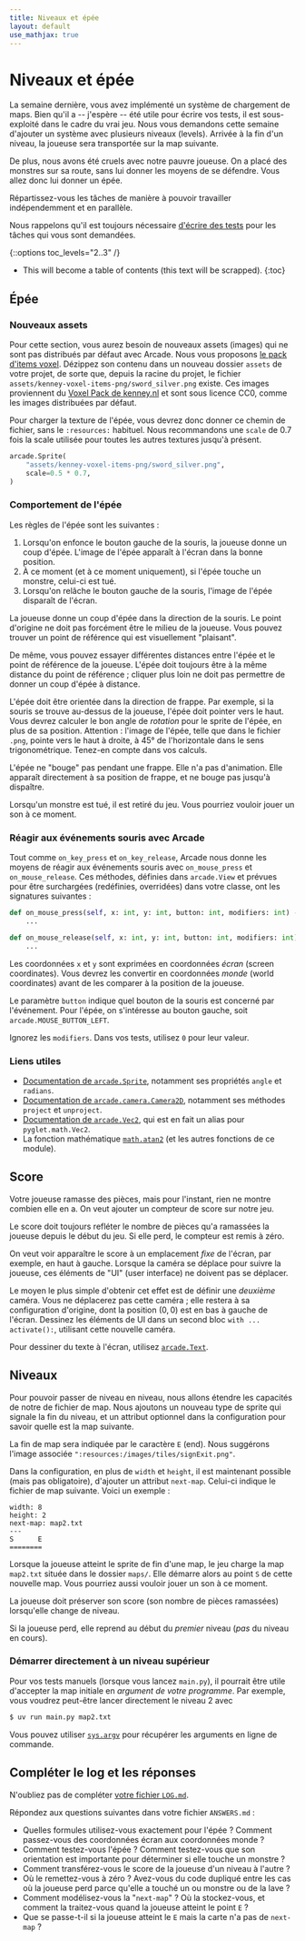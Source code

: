 ```yaml
---
title: Niveaux et épée
layout: default
use_mathjax: true
---
```


# Niveaux et épée

La semaine dernière, vous avez implémenté un système de chargement de maps.
Bien qu'il a -- j'espère -- été utile pour écrire vos tests, il est sous-exploité dans le cadre du vrai jeu.
Nous vous demandons cette semaine d'ajouter un système avec plusieurs niveaux (levels).
Arrivée à la fin d'un niveau, la joueuse sera transportée sur la map suivante.

De plus, nous avons été cruels avec notre pauvre joueuse.
On a placé des monstres sur sa route, sans lui donner les moyens de se défendre.
Vous allez donc lui donner un épée.

Répartissez-vous les tâches de manière à pouvoir travailler indépendemment et en parallèle.

Nous rappelons qu'il est toujours nécessaire [d'écrire des tests](./01-decouverte.html#tests) pour les tâches qui vous sont demandées.

{::options toc_levels="2..3" /}

* This will become a table of contents (this text will be scrapped).
{:toc}

## Épée

### Nouveaux assets

Pour cette section, vous aurez besoin de nouveaux assets (images) qui ne sont pas distribués par défaut avec Arcade.
Nous vous proposons [le pack d'items voxel](/files/kenney-voxel-items-png.zip).
Dézippez son contenu dans un nouveau dossier `assets` de votre projet, de sorte que, depuis la racine du projet, le fichier `assets/kenney-voxel-items-png/sword_silver.png` existe.
Ces images proviennent du [Voxel Pack de kenney.nl](https://kenney.nl/assets/voxel-pack) et sont sous licence CC0, comme les images distribuées par défaut.

Pour charger la texture de l'épée, vous devrez donc donner ce chemin de fichier, sans le `:resources:` habituel.
Nous recommandons une `scale` de 0.7 fois la scale utilisée pour toutes les autres textures jusqu'à présent.

```python
arcade.Sprite(
    "assets/kenney-voxel-items-png/sword_silver.png",
    scale=0.5 * 0.7,
)
```

### Comportement de l'épée

Les règles de l'épée sont les suivantes :

1. Lorsqu'on enfonce le bouton gauche de la souris, la joueuse donne un coup d'épée.
   L'image de l'épée apparaît à l'écran dans la bonne position.
2. À ce moment (et à ce moment uniquement), si l'épée touche un monstre, celui-ci est tué.
3. Lorsqu'on relâche le bouton gauche de la souris, l'image de l'épée disparaît de l'écran.

La joueuse donne un coup d'épée dans la direction de la souris.
Le point d'origine ne doit pas forcément être le milieu de la joueuse.
Vous pouvez trouver un point de référence qui est visuellement "plaisant".

De même, vous pouvez essayer différentes distances entre l'épée et le point de référence de la joueuse.
L'épée doit toujours être à la même distance du point de référence ; cliquer plus loin ne doit pas permettre de donner un coup d'épée à distance.

L'épée doit être orientée dans la direction de frappe.
Par exemple, si la souris se trouve au-dessus de la joueuse, l'épée doit pointer vers le haut.
Vous devrez calculer le bon angle de *rotation* pour le sprite de l'épée, en plus de sa position.
Attention : l'image de l'épée, telle que dans le fichier `.png`, pointe vers le haut à droite, à 45° de l'horizontale dans le sens trigonométrique.
Tenez-en compte dans vos calculs.

L'épée ne "bouge" pas pendant une frappe.
Elle n'a pas d'animation.
Elle apparaît directement à sa position de frappe, et ne bouge pas jusqu'à dispaître.

Lorsqu'un monstre est tué, il est retiré du jeu.
Vous pourriez vouloir jouer un son à ce moment.

### Réagir aux événements souris avec Arcade

Tout comme `on_key_press` et `on_key_release`, Arcade nous donne les moyens de réagir aux événements souris avec `on_mouse_press` et `on_mouse_release`.
Ces méthodes, définies dans `arcade.View` et prévues pour être surchargées (redéfinies, overridées) dans votre classe, ont les signatures suivantes :

```python
def on_mouse_press(self, x: int, y: int, button: int, modifiers: int) -> None:
    ...

def on_mouse_release(self, x: int, y: int, button: int, modifiers: int) -> None:
    ...
```

Les coordonnées `x` et `y` sont exprimées en coordonnées *écran* (screen coordinates).
Vous devrez les convertir en coordonnées *monde* (world coordinates) avant de les comparer à la position de la joueuse.

Le paramètre `button` indique quel bouton de la souris est concerné par l'événement.
Pour l'épée, on s'intéresse au bouton gauche, soit `arcade.MOUSE_BUTTON_LEFT`.

Ignorez les `modifiers`.
Dans vos tests, utilisez `0` pour leur valeur.

### Liens utiles

* [Documentation de `arcade.Sprite`](https://api.arcade.academy/en/latest/api_docs/api/sprites.html#arcade.Sprite), notamment ses propriétés `angle` et `radians`.
* [Documentation de `arcade.camera.Camera2D`](https://api.arcade.academy/en/latest/api_docs/api/camera_2d.html), notamment ses méthodes `project` et `unproject`.
* [Documentation de `arcade.Vec2`](https://pyglet.readthedocs.io/en/latest/modules/math.html#pyglet.math.Vec2), qui est en fait un alias pour `pyglet.math.Vec2`.
* La fonction mathématique [`math.atan2`](https://docs.python.org/3/library/math.html#math.atan2) (et les autres fonctions de ce module).

## Score

Votre joueuse ramasse des pièces, mais pour l'instant, rien ne montre combien elle en a.
On veut ajouter un compteur de score sur notre jeu.

Le score doit toujours refléter le nombre de pièces qu'a ramassées la joueuse depuis le début du jeu.
Si elle perd, le compteur est remis à zéro.

On veut voir apparaître le score à un emplacement *fixe* de l'écran, par exemple, en haut à gauche.
Lorsque la caméra se déplace pour suivre la joueuse, ces éléments de "UI" (user interface) ne doivent pas se déplacer.

Le moyen le plus simple d'obtenir cet effet est de définir une *deuxième* caméra.
Vous ne déplacerez pas cette caméra ; elle restera à sa configuration d'origine, dont la position $(0, 0)$ est en bas à gauche de l'écran.
Dessinez les éléments de UI dans un second bloc `with ... activate():`, utilisant cette nouvelle caméra.

Pour dessiner du texte à l'écran, utilisez [`arcade.Text`](https://api.arcade.academy/en/latest/api_docs/api/text.html).

## Niveaux

Pour pouvoir passer de niveau en niveau, nous allons étendre les capacités de notre de fichier de map.
Nous ajoutons un nouveau type de sprite qui signale la fin du niveau, et un attribut optionnel dans la configuration pour savoir quelle est la map suivante.

La fin de map sera indiquée par le caractère `E` (end).
Nous suggérons l'image associée `":resources:/images/tiles/signExit.png"`.

Dans la configuration, en plus de `width` et `height`, il est maintenant possible (mais pas obligatoire), d'ajouter un attribut `next-map`.
Celui-ci indique le fichier de map suivante.
Voici un exemple :

```
width: 8
height: 2
next-map: map2.txt
---
S      E
========
```

Lorsque la joueuse atteint le sprite de fin d'une map, le jeu charge la map `map2.txt` située dans le dossier `maps/`.
Elle démarre alors au point `S` de cette nouvelle map.
Vous pourriez aussi vouloir jouer un son à ce moment.

La joueuse doit préserver son score (son nombre de pièces ramassées) lorsqu'elle change de niveau.

Si la joueuse perd, elle reprend au début du *premier* niveau (*pas* du niveau en cours).

### Démarrer directement à un niveau supérieur

Pour vos tests manuels (lorsque vous lancez `main.py`), il pourrait être utile d'accepter la map initiale en *argument de votre programme*.
Par exemple, vous voudrez peut-être lancer directement le niveau 2 avec

```bash
$ uv run main.py map2.txt
```

Vous pouvez utiliser [`sys.argv`](https://docs.python.org/3/tutorial/stdlib.html#command-line-arguments) pour récupérer les arguments en ligne de commande.

## Compléter le log et les réponses

N'oubliez pas de compléter [votre fichier `LOG.md`](./#rendu).

Répondez aux questions suivantes dans votre fichier `ANSWERS.md` :

* Quelles formules utilisez-vous exactement pour l'épée ?
  Comment passez-vous des coordonnées écran aux coordonnées monde ?
* Comment testez-vous l'épée ?
  Comment testez-vous que son orientation est importante pour déterminer si elle touche un monstre ?
* Comment transférez-vous le score de la joueuse d'un niveau à l'autre ?
* Où le remettez-vous à zéro ?
  Avez-vous du code dupliqué entre les cas où la joueuse perd parce qu'elle a touché un ou monstre ou de la lave ?
* Comment modélisez-vous la "`next-map`" ?
  Où la stockez-vous, et comment la traitez-vous quand la joueuse atteint le point `E` ?
* Que se passe-t-il si la joueuse atteint le `E` mais la carte n'a pas de `next-map` ?
